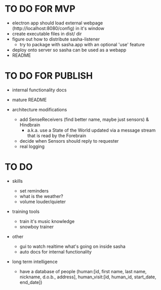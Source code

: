 # TO DO FOR MVP

- electron app should load external webpage (http://localhost:8080/config) in it's window
- create executable files in dist/ dir
- figure out how to distribute sasha-listener
    - try to package with sasha.app with an optional 'use' feature
- deploy onto server so sasha can be used as a webapp
- README

# TO DO FOR PUBLISH

- internal functionality docs
- mature README

- architecture modifications
    - add SenseReceivers (find better name, maybe just sensors) & Hindbrain
        - a.k.a. use a State of the World updated via a message stream that is read by the Forebrain
    - decide when Sensors should reply to requester
    - real logging

# TO DO

- skills
    - set reminders
    - what is the weather?
    - volume louder/quieter

- training tools
    - train it's music knowledge
    - snowboy trainer

- other
    - gui to watch realtime what's going on inside sasha
    - auto docs for internal functionality


- long term intelligence
    - have a database of people (human:[id, first name, last name, nickname, d.o.b., address], human_visit:[id, human_id, start_date, end_date])
